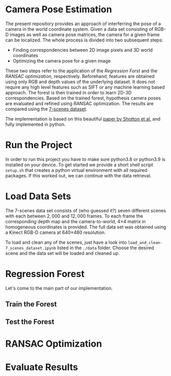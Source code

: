 # Camera Pose Estimation
The present repository provides an approach of interferring the pose of a camera in the world coordinate system. Given a data set consisting of RGB-D images as well as camera pose matrices, the camera for a given frame can be localized. The whole process is divided into two subsequent steps:
* Finding correspondencies between 2D image pixels and 3D world coordinates
* Optimizing the camera pose for a given image

These two steps refer to the application of the *Regression Forst* and the *RANSAC optimization*, respectively. Beforehand, features are obtained using only RGB and depth values of the underlying dataset. It does not require any high level features such as SIFT or any machine learning based approach. The forest is then trained in order to learn 2D-3D correspondencies. Based on the trained forest, hypothesis camera poses are evaluated and refined using RANSAC optimization. The results are compared using the [7-scenes dataset](https://www.microsoft.com/en-us/research/project/rgb-d-dataset-7-scenes/).

The implementation is based on this beautiful [paper by Shotton et al.](https://www.microsoft.com/en-us/research/publication/scene-coordinate-regression-forests-for-camera-relocalization-in-rgb-d-images/) and fully implemented in python.

# Run the Project
In order to run this project you have to make sure python3.8 or python3.9 is installed on your device. To get started we provide a short shell script `setup.sh` that creates a python virtual environment with all required packages. If this worked out, we can continue with the data retrieval.

# Load Data Sets
The 7-scenes data set consists of (who guessed it?) seven different scenes with each between $2,000$ and $12,000$ frames. To each frame the corresponding depth map and the camera-to-world, 4×4 matrix in homogeneous coordinates is provided. The full data set was obtained using a Kinect RGB-D camera at 640×480 resolution. 

To load and clean any of the scenes, just have a look into `load_and_clean-7_scenes_dataset.ipynb` listed in the `./data` folder. Choose the desired scene and the data set will be loaded and cleaned up.

# Regression Forest
Let's come to the main part of our implementation. 

## Train the Forest
## Test the Forest

# RANSAC Optimization

# Evaluate Results
